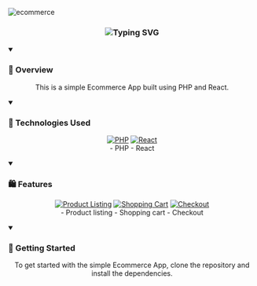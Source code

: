![ecommerce](https://github.com/user-attachments/assets/b8db792a-480e-4dcd-aa6c-fe177fcc9463)



<div align="center">
  <h3>
    <img src="https://readme-typing-svg.herokuapp.com?font=Fira+Code&weight=500&size=25&pause=1000&color=00E7FF&center=true&vCenter=true&random=false&width=435&lines=Simple%20Ecommerce%20App%20PHP%20with%20React" alt="Typing SVG" />
  </h3>
</div>

<details open>
<summary><h3>📄 Overview</h3></summary>
<p align="center">
  This is a simple Ecommerce App built using PHP and React.
</p>
</details>

<details open>
<summary><h3>🔧 Technologies Used</h3></summary>
<p align="center">
  <a href="#"><img src="https://img.shields.io/badge/PHP-777BB4?style=for-the-badge&logo=php&logoColor=white" alt="PHP"/></a>
  <a href="#"><img src="https://img.shields.io/badge/React-61DAFB?style=for-the-badge&logo=react&logoColor=black" alt="React"/></a>
  <br>
  - PHP
  - React
</p>
</details>

<details open>
<summary><h3>🛍️ Features</h3></summary>
<p align="center">
  <a href="#"><img src="https://img.shields.io/badge/Product%20Listing-4CAF50?style=for-the-badge&logo=product&logoColor=white" alt="Product Listing"/></a>
  <a href="#"><img src="https://img.shields.io/badge/Shopping%20Cart-FF9800?style=for-the-badge&logo=shopping-cart&logoColor=white" alt="Shopping Cart"/></a>
  <a href="#"><img src="https://img.shields.io/badge/Checkout-8BC34A?style=for-the-badge&logo=checkout&logoColor=white" alt="Checkout"/></a>
  <br>
  - Product listing
  - Shopping cart
  - Checkout
</p>
</details>

<details open>
<summary><h3>🚀 Getting Started</h3></summary>
<p align="center">
  To get started with the simple Ecommerce App, clone the repository and install the dependencies.
</p>
</details>
